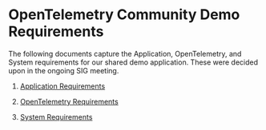 # OpenTelemetry Community Demo Requirements

The following documents capture the Application, OpenTelemetry, and System
requirements for our shared demo application. These were decided upon in the
ongoing SIG meeting.

1. [Application Requirements](./Application-Requirements.md)

2. [OpenTelemetry Requirements](./OpenTelemetry-Requirements.md)

3. [System Requirements](./System-Requirements.md)
